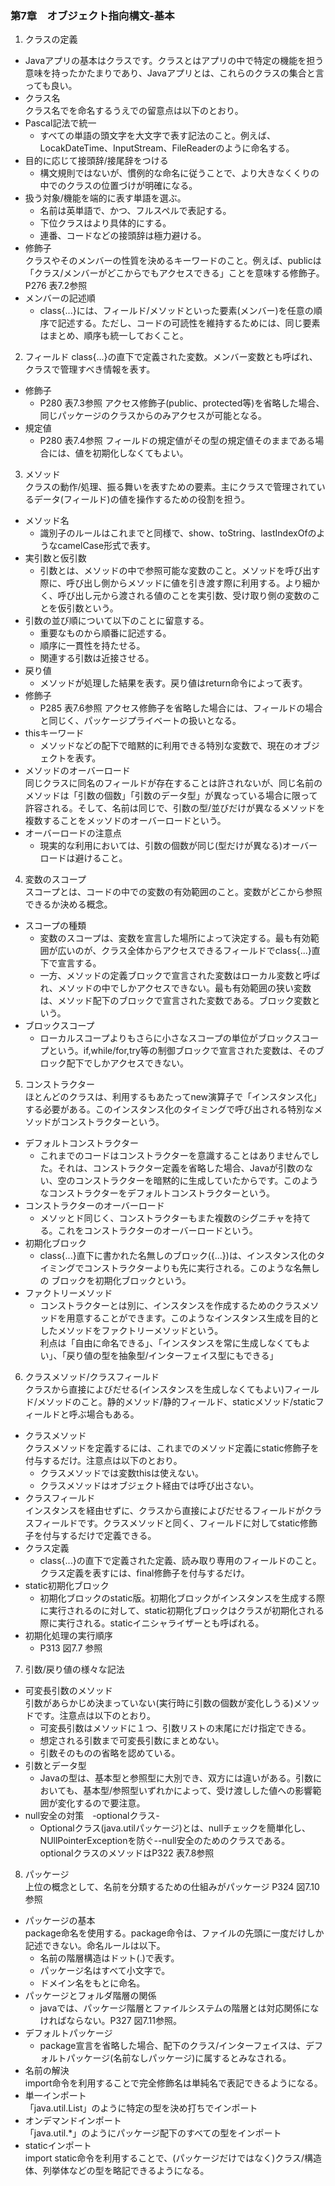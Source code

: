 ### 第7章　オブジェクト指向構文-基本
1. クラスの定義
* Javaアプリの基本はクラスです。クラスとはアプリの中で特定の機能を担う意味を持ったかたまりであり、Javaアプリとは、これらのクラスの集合と言っても良い。  
* クラス名  
クラス名でを命名するうえでの留意点は以下のとおり。  
* Pascal記法で統一  
  * すべての単語の頭文字を大文字で表す記法のこと。例えば、LocakDateTime、InputStream、FileReaderのように命名する。  
* 目的に応じて接頭辞/接尾辞をつける  
  * 構文規則ではないが、慣例的な命名に従うことで、より大きなくくりの中でのクラスの位置づけが明確になる。  
* 扱う対象/機能を端的に表す単語を選ぶ。  
  * 名前は英単語で、かつ、フルスペルで表記する。  
  * 下位クラスはより具体的にする。  
  * 連番、コードなどの接頭辞は極力避ける。  
* 修飾子  
クラスやそのメンバーの性質を決めるキーワードのこと。例えば、publicは「クラス/メンバーがどこからでもアクセスできる」ことを意味する修飾子。P276 表7.2参照  
* メンバーの記述順  
  * class{...}には、フィールド/メソッドといった要素(メンバー)を任意の順序で記述する。ただし、コードの可読性を維持するためには、同じ要素はまとめ、順序も統一しておくこと。  
2. フィールド
class{...}の直下で定義された変数。メンバー変数とも呼ばれ、クラスで管理すべき情報を表す。  
* 修飾子  
  * P280 表7.3参照 アクセス修飾子(public、protected等)を省略した場合、同じパッケージのクラスからのみアクセスが可能となる。  
* 規定値  
  * P280 表7.4参照 フィールドの規定値がその型の規定値そのままである場合には、値を初期化しなくてもよい。  
3. メソッド  
クラスの動作/処理、振る舞いを表すための要素。主にクラスで管理されているデータ(フィールド)の値を操作するための役割を担う。  
* メソッド名  
  * 識別子のルールはこれまでと同様で、show、toString、lastIndexOfのようなcamelCase形式で表す。  
* 実引数と仮引数  
  * 引数とは、メソッドの中で参照可能な変数のこと。メソッドを呼び出す際に、呼び出し側からメソッドに値を引き渡す際に利用する。より細かく、呼び出し元から渡される値のことを実引数、受け取り側の変数のことを仮引数という。  
* 引数の並び順について以下のことに留意する。  
  * 重要なものから順番に記述する。  
  * 順序に一貫性を持たせる。  
  * 関連する引数は近接させる。  
* 戻り値  
  * メソッドが処理した結果を表す。戻り値はreturn命令によって表す。  
* 修飾子  
  * P285 表7.6参照 アクセス修飾子を省略した場合には、フィールドの場合と同じく、パッケージプライベートの扱いとなる。  
* thisキーワード  
  * メソッドなどの配下で暗黙的に利用できる特別な変数で、現在のオブジェクトを表す。  
* メソッドのオーバーロード  
同じクラスに同名のフィールドが存在することは許されないが、同じ名前のメソッドは「引数の個数」「引数のデータ型」が異なっている場合に限って許容される。そして、名前は同じで、引数の型/並びだけが異なるメソッドを複数することをメッソドのオーバーロードという。  
* オーバーロードの注意点  
  * 現実的な利用においては、引数の個数が同じ(型だけが異なる)オーバーロードは避けること。
4. 変数のスコープ  
スコープとは、コードの中での変数の有効範囲のこと。変数がどこから参照できるか決める概念。  
* スコープの種類  
  * 変数のスコープは、変数を宣言した場所によって決定する。最も有効範囲が広いのが、クラス全体からアクセスできるフィールドでclass{...}直下で宣言する。  
  * 一方、メソッドの定義ブロックで宣言された変数はローカル変数と呼ばれ、メソッドの中でしかアクセスできない。最も有効範囲の狭い変数は、メソッド配下のブロックで宣言された変数である。ブロック変数という。  
* ブロックスコープ  
  * ローカルスコープよりもさらに小さなスコープの単位がブロックスコープという。if,while/for,try等の制御ブロックで宣言された変数は、そのブロック配下でしかアクセスできない。
5. コンストラクター  
ほとんどのクラスは、利用するもあたってnew演算子で「インスタンス化」する必要がある。このインスタンス化のタイミングで呼び出される特別なメソッドがコンストラクターという。  
* デフォルトコンストラクター  
  * これまでのコードはコンストラクターを意識することはありませんでした。それは、コンストラクター定義を省略した場合、Javaが引数のない、空のコンストラクターを暗黙的に生成していたからです。このようなコンストラクターをデフォルトコンストラクターという。  
* コンストラクターのオーバーロード  
  * メソッとド同じく、コンストラクターもまた複数のシグニチャを持てる。これをコンストラクターのオーバーロードという。  
* 初期化ブロック  
  * class{...}直下に書かれた名無しのブロック({...})は、インスタンス化のタイミングでコンストラクターよりも先に実行される。このような名無しの
ブロックを初期化ブロックという。  
* ファクトリーメソッド  
  * コンストラクターとは別に、インスタンスを作成するためのクラスメソッドを用意することができます。このようなインスタンス生成を目的としたメソッドをファクトリーメソッドという。  
利点は「自由に命名できる」、「インスタンスを常に生成しなくてもよい」、「戻り値の型を抽象型/インターフェイス型にもできる」  
6. クラスメソッド/クラスフィールド  
クラスから直接によびだせる(インスタンスを生成しなくてもよい)フィールド/メソッドのこと。静的メソッド/静的フィールド、staticメソッド/staticフィールドと呼ぶ場合もある。  
* クラスメソッド  
クラスメソッドを定義するには、これまでのメソッド定義にstatic修飾子を付与するだけ。注意点は以下のとおり。  
  * クラスメソッドでは変数thisは使えない。  
  * クラスメソッドはオブジェクト経由では呼び出さない。  
* クラスフィールド  
インスタンスを経由せずに、クラスから直接によびだせるフィールドがクラスフィールドです。クラスメソッドと同く、フィールドに対してstatic修飾子を付与するだけで定義できる。  
* クラス定義  
  * class{...}の直下で定義された定義、読み取り専用のフィールドのこと。クラス定義を表すには、final修飾子を付与するだけ。  
* static初期化ブロック  
  * 初期化ブロックのstatic版。初期化ブロックがインスタンスを生成する際に実行されるのに対して、static初期化ブロックはクラスが初期化される際に実行される。staticイニシャライザーとも呼ばれる。  
* 初期化処理の実行順序  
  * P313 図7.7 参照  
7. 引数/戻り値の様々な記法  
* 可変長引数のメソッド  
引数があらかじめ決まっていない(実行時に引数の個数が変化しうる)メソッドです。注意点は以下のとおり。  
  * 可変長引数はメソッドに１つ、引数リストの末尾にだけ指定できる。  
  * 想定される引数まで可変長引数にまとめない。  
  * 引数そのものの省略を認めている。  
* 引数とデータ型  
  * Javaの型は、基本型と参照型に大別でき、双方には違いがある。引数においても、基本型/参照型いずれかによって、受け渡しした値への影響範囲が変化するので要注意。  
* null安全の対策　-optionalクラス-  
  * Optionalクラス(java.utilパッケージ)とは、nullチェックを簡単化し、NUllPointerExceptionを防ぐ--null安全のためのクラスである。  
  optionalクラスのメソッドはP322 表7.8参照  
8. パッケージ  
上位の概念として、名前を分類するための仕組みがパッケージ P324 図7.10参照  
* パッケージの基本  
package命名を使用する。package命令は、ファイルの先頭に一度だけしか記述できない。命名ルールは以下。  
  * 名前の階層構造はドット(.)で表す。  
  * パッケージ名はすべて小文字で。  
  * ドメイン名をもとに命名。  
* パッケージとフォルダ階層の関係  
  * javaでは、パッケージ階層とファイルシステムの階層とは対応関係になければならない。P327 図7.11参照。  
* デフォルトパッケージ  
  * package宣言を省略した場合、配下のクラス/インターフェイスは、デフォルトパッケージ(名前なしパッケージ)に属するとみなされる。  
* 名前の解決  
import命令を利用することで完全修飾名は単純名で表記できるようになる。  
* 単一インポート  
 「java.util.List」のように特定の型を決め打ちでインポート
* オンデマンドインポート  
「java.util.*」のようにパッケージ配下のすべての型をインポート  
* staticインポート  
import static命令を利用することで、(パッケージだけではなく)クラス/構造体、列挙体などの型を略記できるようになる。
